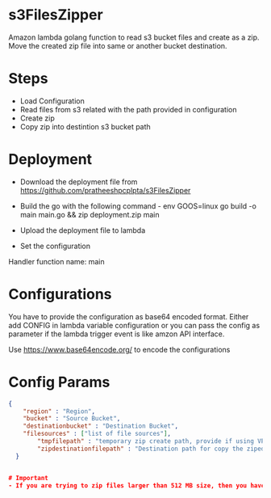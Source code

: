 # s3FilesZipper
Amazon lambda golang function to read s3 bucket files and create as a zip.
Move the created zip file into same or another bucket destination.

# Steps

 - Load Configuration
 - Read files from s3 related with the path provided in configuration
 - Create zip
 - Copy zip into destintion s3 bucket path

# Deployment
 - Download the deployment file from https://github.com/pratheeshpcplpta/s3FilesZipper
 - Build the go with the following command  -  env GOOS=linux go build -o main main.go && zip deployment.zip main

 - Upload the deployment file to lambda
 - Set the configuration

 Handler function name: main


# Configurations
You have to provide the configuration as base64 encoded format. Either add CONFIG in lambda variable configuration or you can pass the config as parameter if the lambda trigger event is like amzon API interface.

Use https://www.base64encode.org/ to encode the configurations

# Config Params

```json
{   	
  	"region" : "Region",
	"bucket" : "Source Bucket",
	"destinationbucket" : "Destination Bucket",
  	"filesources" : ["list of file sources"],
    	"tmpfilepath" : "temporary zip create path, provide if using VPC and EFS in lambda, default config will be /tmp",
    	"zipdestinationfilepath" : "Destination path for copy the ziped file within the destination buket"
  }


# Important
- If you are trying to zip files larger than 512 MB size, then you have to setup VPC and EFS (Elastic File System) in lambda function. Lambda only allows 512MB size to create a tmp file.
